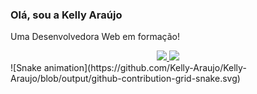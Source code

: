 ### Olá, sou a Kelly Araújo
Uma Desenvolvedora Web em formação!

<div align="center">
  <a href="https://github.com/Kelly-Araujo">
    <img height="150em" src="https://github-readme-stats.vercel.app/api?username=Kelly-Araujo&count_private=true&include_all_commits=true&show_icons=true&theme=tokyonight&hide_border=false&show_owner=true"/>
    <img height="150em" src="https://github-readme-stats.vercel.app/api/top-langs/?username=Kelly-Araujo&theme=tokyonight&hide_border=false&&layout=compact"/>
    
  </a>
</div>
![Snake animation](https://github.com/Kelly-Araujo/Kelly-Araujo/blob/output/github-contribution-grid-snake.svg)

